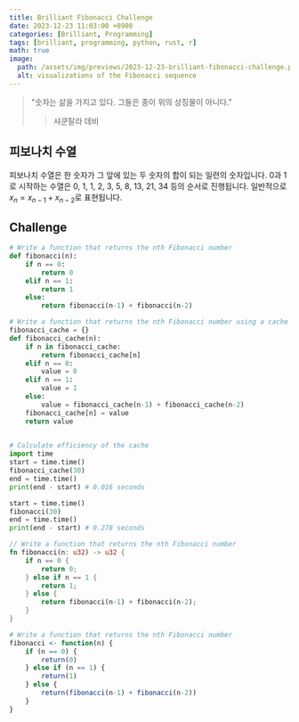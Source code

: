 ```yaml
---
title: Brilliant Fibonacci Challenge
date: 2023-12-23 11:03:00 +0900
categories: [Brilliant, Programming]
tags: [brilliant, programming, python, rust, r]
math: true
image:
  path: /assets/img/previews/2023-12-23-brilliant-fibonacci-challenge.png
  alt: visualizations of the Fibonacci sequence
---
```


>"숫자는 삶을 가지고 있다. 그들은 종이 위의 상징물이 아니다."
>> 샤쿤탈라 데비

## 피보나치 수열

피보나치 수열은 한 숫자가 그 앞에 있는 두 숫자의 합이 되는 일련의 숫자입니다. 0과 1로 시작하는 수열은 0, 1, 1, 2, 3, 5, 8, 13, 21, 34 등의 순서로 진행됩니다. 일반적으로 $x_n = x_{n-1} + x_{n-2}$로 표현됩니다.

## Challenge

```python
# Write a function that returns the nth Fibonacci number
def fibonacci(n):
    if n == 0:
        return 0
    elif n == 1:
        return 1
    else:
        return fibonacci(n-1) + fibonacci(n-2)

# Write a function that returns the nth Fibonacci number using a cache
fibonacci_cache = {}
def fibonacci_cache(n):
    if n in fibonacci_cache:
        return fibonacci_cache[n]
    elif n == 0:
        value = 0
    elif n == 1:
        value = 1
    else:
        value = fibonacci_cache(n-1) + fibonacci_cache(n-2)
    fibonacci_cache[n] = value
    return value
    

# Calculate efficiency of the cache
import time
start = time.time()
fibonacci_cache(30)
end = time.time()
print(end - start) # 0.016 seconds

start = time.time()
fibonacci(30)
end = time.time()
print(end - start) # 0.278 seconds
```

```rust
// Write a function that returns the nth Fibonacci number
fn fibonacci(n: u32) -> u32 {
    if n == 0 {
        return 0;
    } else if n == 1 {
        return 1;
    } else {
        return fibonacci(n-1) + fibonacci(n-2);
    }
}
```

```r
# Write a function that returns the nth Fibonacci number
fibonacci <- function(n) {
    if (n == 0) {
        return(0)
    } else if (n == 1) {
        return(1)
    } else {
        return(fibonacci(n-1) + fibonacci(n-2))
    }
}
```


